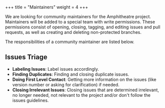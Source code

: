 +++
title = "Maintainers"
weight = 4
+++

We are looking for community maintainers for the Amphitheatre project. Maintainers will be added to a special team with write permissions. These permissions consist of opening, closing, tagging, and editing issues and pull requests, as well as creating and deleting non-protected branches.

The responsibilities of a community maintainer are listed below.

## Issues Triage

- **Labeling Issues**: Label issues accordingly.
- **Finding Duplicates**: Finding and closing duplicate issues.
- **Doing First Level Contact**: Getting more information on the issues (like version number or asking for clarification) if needed.
- **Closing Irrelevant Issues**: Closing issues that are determined irrelevant, no longer needed, not relevant to the project and/or don't follow the issues guidelines.


